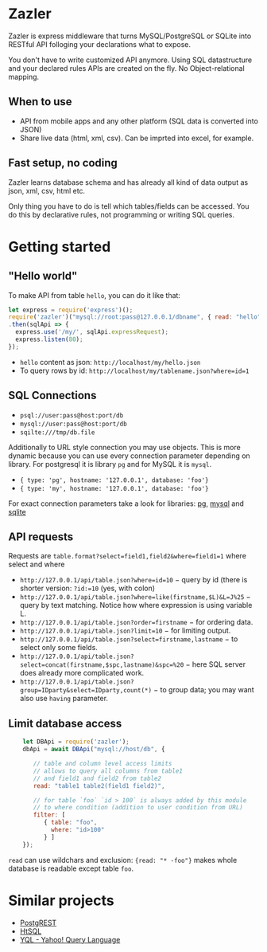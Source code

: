 

# Zazler

Zazler is express middleware that turns MySQL/PostgreSQL or SQLite into RESTful API folloging your declarations what to expose.

You don't have to write customized API anymore. Using SQL datastructure and your declared rules APIs are created on the fly. No Object-relational mapping.

## When to use

  * API from mobile apps and any other platform (SQL data is converted into JSON)
  * Share live data (html, xml, csv). Can be imprted into excel, for example.

## Fast setup, no coding

Zazler learns database schema and has already all kind of data output as json, xml, csv, html etc.

Only thing you have to do is tell which tables/fields can be accessed. You do this by declarative rules, not programming or writing SQL queries.

# Getting started

## "Hello world"

To make API from table `hello`, you can do it like that:

```javascript
let express = require('express')();
require('zazler')("mysql://root:pass@127.0.0.1/dbname", { read: "hello" } )
.then(sqlApi => {
  express.use('/my/', sqlApi.expressRequest);
  express.listen(80);
});
```

  * `hello` content as json: `http://localhost/my/hello.json`
  * To query rows by id: `http://localhost/my/tablename.json?where=id=1`

## SQL Connections

  - `psql://user:pass@host:port/db`
  - `mysql://user:pass@host:port/db`
  - `sqilte:///tmp/db.file`

Additionally to URL style connection you may use objects. This is more dynamic because you can use every connection parameter depending on library. For postgresql it is library `pg` and for MySQL it is `mysql`.

  - `{ type: 'pg', hostname: '127.0.0.1', database: 'foo'}`
  - `{ type: 'my', hostname: '127.0.0.1', database: 'foo'}`

For exact connection parameters take a look for libraries: [pg](https://www.npmjs.com/package/pg), [mysql](https://www.npmjs.com/package/mysql) and [sqlite](https://www.npmjs.com/package/sqlite)

## API requests

Requests are `table.format?select=field1,field2&where=field1=1` where select and where

 - `http://127.0.0.1/api/table.json?where=id=10` − query by id (there is shorter version: `?id:=10` (yes, with colon)
 - `http://127.0.0.1/api/table.json?where=like(firstname,$L)&L=J%25` − query by text matching. Notice how where expression is using variable L.
 - `http://127.0.0.1/api/table.json?order=firstname` − for ordering data.
 - `http://127.0.0.1/api/table.json?limit=10` − for limiting output.
 - `http://127.0.0.1/api/table.json?select=firstname,lastname` − to select only some fields.
 - `http://127.0.0.1/api/table.json?select=concat(firstname,$spc,lastname)&spc=%20` − here SQL server does already more complicated work.
 - `http://127.0.0.1/api/table.json?group=IDparty&select=IDparty,count(*)` − to group data; you may want also use `having` parameter.

## Limit database access

```javascript
    let DBApi = require('zazler');
    dbApi = await DBApi("mysql://host/db", {

       // table and column level access limits
       // allows to query all columns from table1
       // and field1 and field2 from table2
       read: "table1 table2(field1 field2)",

       // for table `foo` `id > 100` is always added by this module
       // to where condition (addition to user condition from URL)
       filter: [
          { table: "foo",
            where: "id>100"
          } ]
    });
```

`read` can use wildchars and exclusion: `{read: "* -foo"}` makes whole database is readable except table `foo`.

# Similar projects

  * [PostgREST](https://postgrest.com/)
  * [HtSQL](http://htsql.org/)
  * [YQL - Yahoo! Query Language](https://www.datatables.org/)


